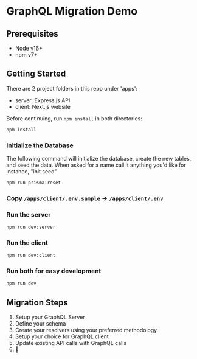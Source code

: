 # GraphQL Migration Demo

## Prerequisites

- Node v16+
- npm v7+

## Getting Started

There are 2 project folders in this repo under 'apps':

- server: Express.js API
- client: Next.js website

Before continuing, run `npm install` in both directories:

```bash
npm install
```

### Initialize the Database

The following command will initialize the database, create the new tables, and seed the data. When asked for a name call it anything you'd like for instance, "init seed"

```bash
npm run prisma:reset
```

### Copy `/apps/client/.env.sample` -> `/apps/client/.env`

### Run the server

```bash
npm run dev:server
```

### Run the client

```bash
npm run dev:client
```

### Run both for easy development

```bash
npm run dev
```

## Migration Steps

1. Setup your GraphQL Server
2. Define your schema
3. Create your resolvers using your preferred methodology
4. Setup your choice for GraphQL client
5. Update existing API calls with GraphQL calls
6. 🚢
